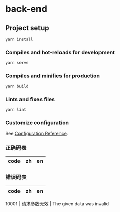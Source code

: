 # back-end

## Project setup
```
yarn install
```

### Compiles and hot-reloads for development
```
yarn serve
```

### Compiles and minifies for production
```
yarn build
```

### Lints and fixes files
```
yarn lint
```

### Customize configuration
See [Configuration Reference](https://cli.vuejs.org/config/).

### 正确码表
code | zh | en
--- | --- | ---

### 错误码表
code | zh | en
--- | --- | ---

10001 | 请求参数无效 | The given data was invalid